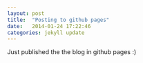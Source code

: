 ```yaml
---
layout: post
title:  "Posting to github pages"
date:   2014-01-24 17:22:46
categories: jekyll update
---
```


Just published the the blog in github pages :)
